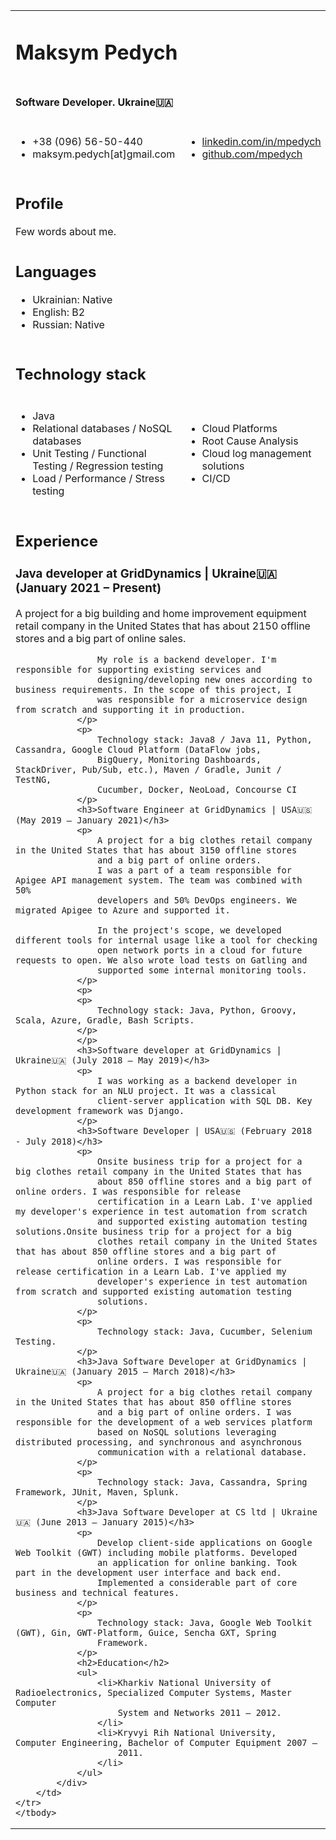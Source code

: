 <table>
    <tbody>
    <tr>
        <td colspan="4"><h1>Maksym Pedych</h1></td>
    </tr>
    <tr>
        <td colspan="4"><h4>Software Developer. Ukraine🇺🇦</h4></td>
    </tr>
    <tr>
        <td colspan="2">
            <ul>
                <li>+38 (096) 56-50-440</li>
                <li>maksym.pedych[at]gmail.com</li>
            </ul>
        </td>
        <td colspan="2">
            <ul>
                <li><a href="https://linkedin.com/in/mpedych">linkedin.com/in/mpedych</a></li>
                <li><a href="https://github.com/mpedych">github.com/mpedych</a></li>
            </ul>
        </td>
    </tr>
    <tr>
        <td colspan="4">
            <div>
                <h2>Profile</h2>
                Few words about me.
            </div>
        </td>
    </tr>
    <tr>
        <td colspan="4">
            <div>
                <h2>Languages</h2>
                <ul>
                    <li>Ukrainian: Native</li>
                    <li>English: В2</li>
                    <li>Russian: Native</li>
                </ul>
            </div>
        </td>
    </tr>
    <tr>
        <td colspan="4"><h2>Technology stack</h2></td>
    </tr>
    <tr>
        <td colspan="2">
            <ul>
                <li>Java</li>
                <li>Relational databases / NoSQL databases</li>
                <li>Unit Testing / Functional Testing / Regression testing</li>
                <li>Load / Performance / Stress testing</li>
            </ul>
        </td>
        <td colspan="2">
            <ul>
                <li>Cloud Platforms</li>
                <li>Root Cause Analysis</li>
                <li>Cloud log management solutions</li>
                <li>CI/CD</li>
            </ul>
        </td>
    </tr>
    <tr>
        <td colspan="4">
            <div>
                <h2>Experience</h2>
                <h3>Java developer at GridDynamics | Ukraine🇺🇦 (January 2021 – Present)</h3>
                <p>
                    A project for a big building and home improvement equipment retail company in the United States that
                    has about 2150 offline stores and a big part of online sales.

                    My role is a backend developer. I'm responsible for supporting existing services and
                    designing/developing new ones according to business requirements. In the scope of this project, I
                    was responsible for a microservice design from scratch and supporting it in production.
                </p>
                <p>
                    Technology stack: Java8 / Java 11, Python, Cassandra, Google Cloud Platform (DataFlow jobs,
                    BigQuery, Monitoring Dashboards, StackDriver, Pub/Sub, etc.), Maven / Gradle, Junit / TestNG,
                    Cucumber, Docker, NeoLoad, Concourse CI
                </p>
                <h3>Software Engineer at GridDynamics | USA🇺🇸 (May 2019 – January 2021)</h3>
                <p>
                    A project for a big clothes retail company in the United States that has about 3150 offline stores
                    and a big part of online orders.
                    I was a part of a team responsible for Apigee API management system. The team was combined with 50%
                    developers and 50% DevOps engineers. We migrated Apigee to Azure and supported it.

                    In the project's scope, we developed different tools for internal usage like a tool for checking
                    open network ports in a cloud for future requests to open. We also wrote load tests on Gatling and
                    supported some internal monitoring tools.
                </p>
                <p>
                <p>
                    Technology stack: Java, Python, Groovy, Scala, Azure, Gradle, Bash Scripts.
                </p>
                </p>
                <h3>Software developer at GridDynamics | Ukraine🇺🇦 (July 2018 – May 2019)</h3>
                <p>
                    I was working as a backend developer in Python stack for an NLU project. It was a classical
                    client-server application with SQL DB. Key development framework was Django.
                </p>
                <h3>Software Developer | USA🇺🇸 (February 2018 - July 2018)</h3>
                <p>
                    Onsite business trip for a project for a big clothes retail company in the United States that has
                    about 850 offline stores and a big part of online orders. I was responsible for release
                    certification in a Learn Lab. I've applied my developer's experience in test automation from scratch
                    and supported existing automation testing solutions.Onsite business trip for a project for a big
                    clothes retail company in the United States that has about 850 offline stores and a big part of
                    online orders. I was responsible for release certification in a Learn Lab. I've applied my
                    developer's experience in test automation from scratch and supported existing automation testing
                    solutions.
                </p>
                <p>
                    Technology stack: Java, Cucumber, Selenium Testing.
                </p>
                <h3>Java Software Developer at GridDynamics | Ukraine🇺🇦 (January 2015 – March 2018)</h3>
                <p>
                    A project for a big clothes retail company in the United States that has about 850 offline stores
                    and a big part of online orders. I was responsible for the development of a web services platform
                    based on NoSQL solutions leveraging distributed processing, and synchronous and asynchronous
                    communication with a relational database.
                </p>
                <p>
                    Technology stack: Java, Cassandra, Spring Framework, JUnit, Maven, Splunk.
                </p>
                <h3>Java Software Developer at CS ltd | Ukraine🇺🇦 (June 2013 – January 2015)</h3>
                <p>
                    Develop client-side applications on Google Web Toolkit (GWT) including mobile platforms. Developed
                    an application for online banking. Took part in the development user interface and back end.
                    Implemented a considerable part of core business and technical features.
                </p>
                <p>
                    Technology stack: Java, Google Web Toolkit (GWT), Gin, GWT-Platform, Guice, Sencha GXT, Spring
                    Framework.
                </p>
                <h2>Education</h2>
                <ul>
                    <li>Kharkiv National University of Radioelectronics, Specialized Computer Systems, Master Computer
                        System and Networks 2011 – 2012.
                    </li>
                    <li>Kryvyi Rih National University, Computer Engineering, Bachelor of Computer Equipment 2007 –
                        2011.
                    </li>
                </ul>
            </div>
        </td>
    </tr>
    </tbody>

</table>
